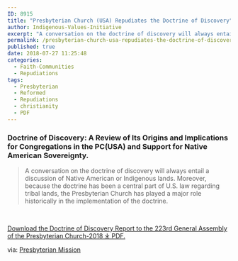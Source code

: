 ```yaml
---
ID: 8915
title: "Presbyterian Church (USA) Repudiates the Doctrine of Discovery"
author: Indigenous-Values-Initiative
excerpt: "A conversation on the doctrine of discovery will always entail a discussion of Native American or Indigenous lands. Moreover, because the doctrine has been a central part of U.S. law regarding tribal lands, the Presbyterian Church has played a major role historically in the implementation of the doctrine."
permalink: /presbyterian-church-usa-repudiates-the-doctrine-of-discovery/
published: true
date: 2018-07-27 11:25:48
categories:
  - Faith-Communities
  - Repudiations
tags:
  - Presbyterian
  - Reformed
  - Repudiations
  - christianity
  - PDF
---
```

### Doctrine of Discovery: A Review of Its Origins and Implications for Congregations in the PC(USA) and Support for Native American Sovereignty.

> A conversation on the doctrine of discovery will always entail a discussion of Native American or Indigenous lands. Moreover, because the doctrine has been a central part of U.S. law regarding tribal lands, the Presbyterian Church has played a major role historically in the implementation of the doctrine.

 

[Download the Doctrine of Discovery Report to the 223rd General Assembly of the Presbyterian Church-2018 ⤓ PDF.](/assets/pdfs/Doctrine-of-Discovery-Report-to-the-223rd-GA-2018.pdf)


via: [Presbyterian Mission](https://www.presbyterianmission.org/)
